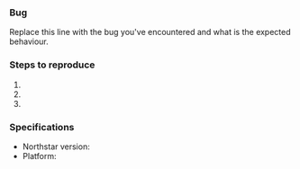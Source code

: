 <!-- 

BEFORE OPENING AN ISSUE:

-> Check the wiki: https://northstar.tf/wiki, mainly the Troubleshooting and FAQ sections
-> Use the search bar to check if there's already an issue for your problem: https://github.com/R2Northstar/Northstar/issues
-> Check #announcements and #faq on Discord: https://northstar.tf/discord

-->

### Bug
Replace this line with the bug you've encountered and what is the expected behaviour.

### Steps to reproduce
<!-- Add some clear steps on how to reproduce this problem -->
  1.
  2.
  3.

### Specifications
  - Northstar version:
  - Platform: <!-- Origin/Steam -->
